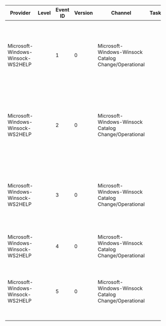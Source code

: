 Provider                           |  Level  |  Event ID  |  Version  |  Channel                                               |  Task  |  Opcode  |  Keyword  |  Message
-----------------------------------|---------|------------|-----------|--------------------------------------------------------|--------|----------|-----------|---------------------------------------------------------------------------------------------------------------
Microsoft-Windows-Winsock-WS2HELP  |         |  1         |  0        |  Microsoft-Windows-Winsock Catalog Change/Operational  |        |          |           |  LSP {LSPName} was installed in the {Catalog}-bit catalog by {Installer} (GUID={GUID}, Category ID={Category})
Microsoft-Windows-Winsock-WS2HELP  |         |  2         |  0        |  Microsoft-Windows-Winsock Catalog Change/Operational  |        |          |           |  LSP {LSPName} was removed from the {Catalog}-bit catalog by {Installer} (GUID={GUID}, Category ID={Category})
Microsoft-Windows-Winsock-WS2HELP  |         |  3         |  0        |  Microsoft-Windows-Winsock Catalog Change/Operational  |        |          |           |  LSP {LSPName} was disabled in the {Catalog}-bit catalog by {Installer} (GUID={GUID}, Category ID={Category})
Microsoft-Windows-Winsock-WS2HELP  |         |  4         |  0        |  Microsoft-Windows-Winsock Catalog Change/Operational  |        |          |           |  The {Catalog}-bit catalog was reset by the administrator
Microsoft-Windows-Winsock-WS2HELP  |         |  5         |  0        |  Microsoft-Windows-Winsock Catalog Change/Operational  |        |          |           |  LSP {BinaryName} was bypassed as due to legacy technology bypass policy (GUID={GUID})
